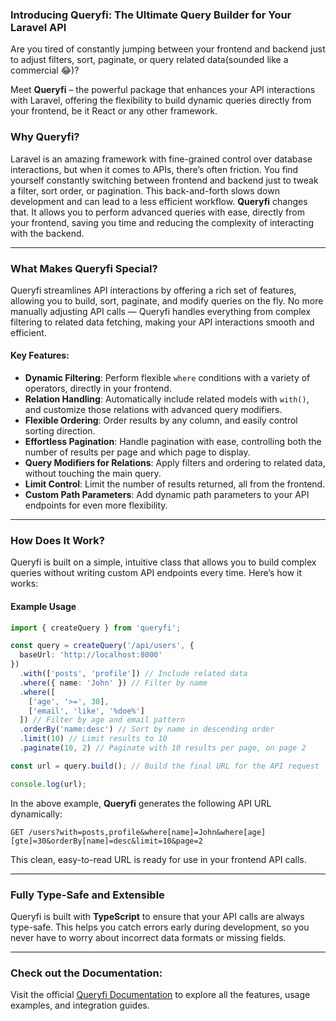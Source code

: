 ### **Introducing Queryfi: The Ultimate Query Builder for Your Laravel API**

Are you tired of constantly jumping between your frontend and backend just to adjust filters, sort, paginate, or query related data(sounded like a commercial 😂)?

Meet **Queryfi** – the powerful package that enhances your API interactions with Laravel, offering the flexibility to build dynamic queries directly from your frontend, be it React or any other framework.

### **Why Queryfi?**

Laravel is an amazing framework with fine-grained control over database interactions, but when it comes to APIs, there’s often friction. You find yourself constantly switching between frontend and backend just to tweak a filter, sort order, or pagination. This back-and-forth slows down development and can lead to a less efficient workflow. **Queryfi** changes that. It allows you to perform advanced queries with ease, directly from your frontend, saving you time and reducing the complexity of interacting with the backend.

---

### **What Makes Queryfi Special?**

Queryfi streamlines API interactions by offering a rich set of features, allowing you to build, sort, paginate, and modify queries on the fly. No more manually adjusting API calls — Queryfi handles everything from complex filtering to related data fetching, making your API interactions smooth and efficient.

#### **Key Features:**
- **Dynamic Filtering**: Perform flexible `where` conditions with a variety of operators, directly in your frontend.
- **Relation Handling**: Automatically include related models with `with()`, and customize those relations with advanced query modifiers.
- **Flexible Ordering**: Order results by any column, and easily control sorting direction.
- **Effortless Pagination**: Handle pagination with ease, controlling both the number of results per page and which page to display.
- **Query Modifiers for Relations**: Apply filters and ordering to related data, without touching the main query.
- **Limit Control**: Limit the number of results returned, all from the frontend.
- **Custom Path Parameters**: Add dynamic path parameters to your API endpoints for even more flexibility.

---

### **How Does It Work?**

Queryfi is built on a simple, intuitive class that allows you to build complex queries without writing custom API endpoints every time. Here’s how it works:

#### **Example Usage**

```typescript
import { createQuery } from 'queryfi';

const query = createQuery('/api/users', {
  baseUrl: 'http://localhost:8000'
})
  .with(['posts', 'profile']) // Include related data
  .where({ name: 'John' }) // Filter by name
  .where([
    ['age', '>=', 30],
    ['email', 'like', '%doe%']
  ]) // Filter by age and email pattern
  .orderBy('name:desc') // Sort by name in descending order
  .limit(10) // Limit results to 10
  .paginate(10, 2) // Paginate with 10 results per page, on page 2

const url = query.build(); // Build the final URL for the API request

console.log(url);
```

In the above example, **Queryfi** generates the following API URL dynamically:

```
GET /users?with=posts,profile&where[name]=John&where[age][gte]=30&orderBy[name]=desc&limit=10&page=2
```

This clean, easy-to-read URL is ready for use in your frontend API calls.

---

### **Fully Type-Safe and Extensible**

Queryfi is built with **TypeScript** to ensure that your API calls are always type-safe. This helps you catch errors early during development, so you never have to worry about incorrect data formats or missing fields.

---

### **Check out the Documentation:**
Visit the official [Queryfi Documentation](#) to explore all the features, usage examples, and integration guides.
